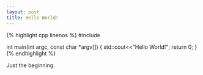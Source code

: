 ```yaml
---
layout: post
title: Hello World!
---
```

{% highlight cpp linenos %}
#include <iostream>

int main(int argc, const char *argv[]) {
    std::cout<<"Hello World!";
    return 0;
}
{% endhighlight %}

Just the beginning.
